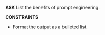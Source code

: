 <!-- __ASK__
List the benefits of prompt engineering. -->

__ASK__
List the benefits of prompt engineering.

__CONSTRAINTS__
- Format the output as a bulleted list.
